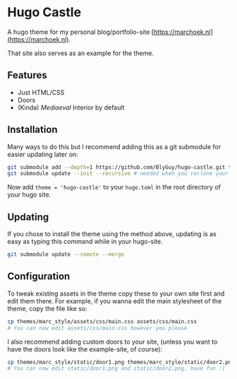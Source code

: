 # Hugo Castle

A hugo theme for my personal blog/portfolio-site [https://marchoek.nl](https://marchoek.nl).

That site also serves as an example for the theme.

## Features

* Just HTML/CSS
* Doors
* (Kinda) *Mediaeval* Interior by default

## Installation

Many ways to do this but I recommend adding this as a git submodule for easier updating later on:

```sh
git submodule add --depth=1 https://github.com/BlyGuy/hugo-castle.git themes/hugo-castle
git submodule update --init --recursive # needed when you reclone your repo (submodules may not get cloned automatically)
```

Now add `theme = 'hugo-castle'` to your `hugo.toml` in the root directory of your hugo site.

## Updating

If you chose to install the theme using the method above,
updating is as easy as typing this command while in your hugo-site.

```sh
git submodule update --remote --merge
```

## Configuration

To tweak existing assets in the theme copy these to your own site first and edit them there.
For example, if you wanna edit the main stylesheet of the theme, copy the file like so:

```sh
cp themes/marc_style/assets/css/main.css assets/css/main.css
# You can now edit assets/css/main.css however you please
```

I also recommend adding custom doors to your site,
(unless you want to have the doors look like the example-site, of course):

```sh
cp themes/marc_style/static/door1.png themes/marc_style/static/door2.png static
# You can now edit static/door1.png and static/door2.png, have fun :)
```
